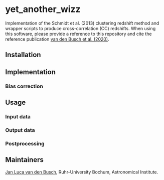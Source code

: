 # yet_another_wizz

Implementation of the Schmidt et al. (2013) clustering redshift method and
wrapper scripts to produce cross-correlation (CC) redshifts. When using this
software, please provide a reference to this repository and cite the reference
publication [van den Busch et al. (2020)](https://arxiv.org/abs/2007.01846).

## Installation

## Implementation

### Bias correction

## Usage

### Input data

### Output data

### Postprocessing

## Maintainers

[Jan Luca van den Busch](jlvdb@astro.rub.de),
Ruhr-University Bochum, Astronomical Institute.
